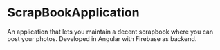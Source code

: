 # ScrapBookApplication
An application that lets you maintain a decent scrapbook where you can post your photos. Developed in Angular with Firebase as backend.
